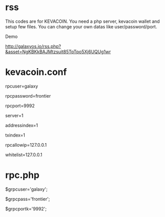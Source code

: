 # rss

This codes are for KEVACOIN. You need a php server, kevacoin wallet and setup few files. You can change your own datas like user/password/port.

Demo

http://galaxyos.io/rss.php?&asset=NgKBKkBAJMtzsuit85TpTpo5Xj6UQUg1wr

# kevacoin.conf 


rpcuser=galaxy

rpcpassword=frontier

rpcport=9992

server=1

addressindex=1

txindex=1

rpcallowip=127.0.0.1

whitelist=127.0.0.1


# rpc.php


$grpcuser='galaxy';

$grpcpass='frontier';

$grpcportk='9992';
